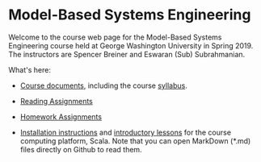 # Model-Based Systems Engineering

Welcome to the course web page for the Model-Based Systems Engineering course held at George Washington University in Spring 2019. The instructors are Spencer Breiner and Eswaran (Sub) Subrahmanian.

What's here:

+ [Course documents](https://github.com/sjbreiner/MBSE/tree/master/Course%20Documents), including the course [syllabus](https://github.com/sjbreiner/MBSE/blob/master/Course%20Documents/syllabus.md).

+ [Reading Assignments](https://github.com/sjbreiner/MBSE/blob/master/Course%20Documents/reading.md)

+ [Homework Assignments](https://github.com/sjbreiner/MBSE/tree/master/Homework)

+ [Installation instructions](https://github.com/sjbreiner/MBSE/blob/master/src/WelcomeToScala/Installation.md) and [introductory lessons](https://github.com/sjbreiner/MBSE/tree/master/src/WelcomeToScala) for the course computing platform, Scala. Note that you can open MarkDown (*.md) files directly on Github to read them.

